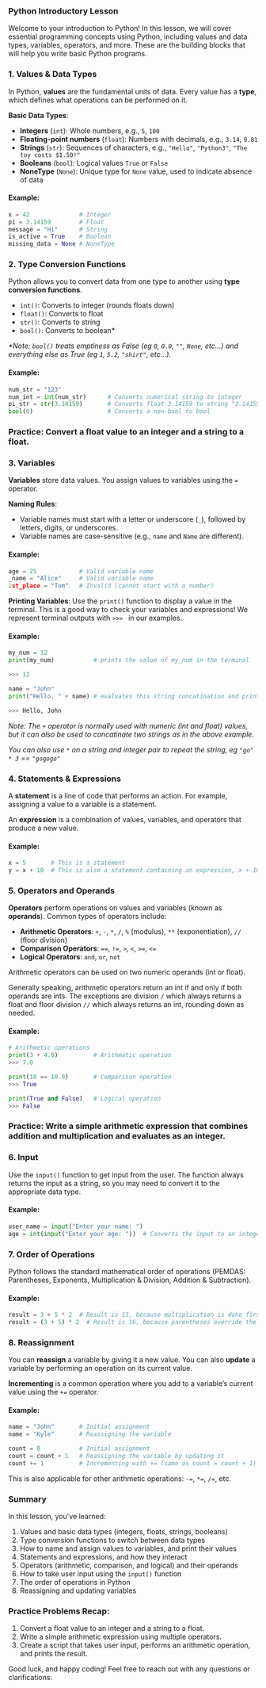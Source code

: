 ### Python Introductory Lesson

Welcome to your introduction to Python! In this lesson, we will cover essential programming concepts using Python, including values and data types, variables, operators, and more. These are the building blocks that will help you write basic Python programs.

### 1. Values & Data Types

In Python, **values** are the fundamental units of data. Every value has a **type**, which defines what operations can be performed on it.

**Basic Data Types**:
- **Integers** (`int`): Whole numbers, e.g., `5`, `100`
- **Floating-point numbers** (`float`): Numbers with decimals, e.g., `3.14`, `9.81`
- **Strings** (`str`): Sequences of characters, e.g., `"Hello"`, `"Python3"`, `"The toy costs $1.50!"`
- **Booleans** (`bool`): Logical values `True` or `False`
- **NoneType** (`None`): Unique type for `None` value, used to indicate absence of data

#### Example:
```python
x = 42              # Integer
pi = 3.14159        # Float
message = "Hi"      # String
is_active = True    # Boolean
missing_data = None # NoneType
```

### 2. Type Conversion Functions

Python allows you to convert data from one type to another using **type conversion functions**.

- `int()`: Converts to integer (rounds floats down)
- `float()`: Converts to float
- `str()`: Converts to string
- `bool()`: Converts to boolean*

_*Note: `bool()` treats emptiness as False (eg `0`, `0.0`, `""`, `None`, etc...) and everything else as True (eg `1`, `5.2`, `"shirt"`, etc...)._

#### Example:
```python
num_str = "123"
num_int = int(num_str)      # Converts numerical string to integer
pi_str = str(3.14159)       # Converts float 3.14159 to string "3.14159"
bool(0)                     # Converts a non-bool to bool
```

### Practice: Convert a float value to an integer and a string to a float.

### 3. Variables

**Variables** store data values. You assign values to variables using the `=` operator.

**Naming Rules**:
- Variable names must start with a letter or underscore (`_`), followed by letters, digits, or underscores.
- Variable names are case-sensitive (e.g., `name` and `Name` are different).

#### Example:
```python
age = 25            # Valid variable name
_name = "Alice"     # Valid variable name
1st_place = "Tom"   # Invalid (cannot start with a number)
```

**Printing Variables**:
Use the `print()` function to display a value in the terminal. This is a good way to check your variables and expressions! We represent terminal outputs with `>>> ` in our examples.

#### Example:
```python
my_num = 12
print(my_num)           # prints the value of my_num in the terminal

>>> 12

name = "John"
print("Hello, " + name) # evaluates this string concatination and prints the result in the terminal

>>> Hello, John
```

_Note: The `+` operator is normally used with numeric (int and float) values, but it can also be used to concatinate two strings as in the above example._

_You can also use `*` on a string and integer pair to repeat the string, eg `"go" * 3` == `"gogogo"`_

### 4. Statements & Expressions

A **statement** is a line of code that performs an action. For example, assigning a value to a variable is a statement.

An **expression** is a combination of values, variables, and operators that produce a new value.

#### Example:
```python
x = 5       # This is a statement
y = x + 10  # This is also a statement containing an expression, x + 10

```

### 5. Operators and Operands

**Operators** perform operations on values and variables (known as **operands**). Common types of operators include:

- **Arithmetic Operators**: `+`, `-`, `*`, `/`, `%` (modulus), `**` (exponentiation), `//` (floor division)
- **Comparison Operators**: `==`, `!=`, `>`, `<`, `>=`, `<=`
- **Logical Operators**: `and`, `or`, `not`

Arithmetic operators can be used on two numeric operands (int or float). 

Generally speaking, arithmetic operators return an int if and only if both operands are ints. The exceptions are division `/` which always returns a float and floor division `//` which always returns an int, rounding down as needed.

#### Example:
```python
# Arithmetic operations
print(3 + 4.0)          # Arithmatic operation
>>> 7.0

print(10 == 10.0)       # Comparison operation
>>> True

print(True and False)   # Logical operation
>>> False
```

### Practice: Write a simple arithmetic expression that combines addition and multiplication and evaluates as an integer.

### 6. Input

Use the `input()` function to get input from the user. The function always returns the input as a string, so you may need to convert it to the appropriate data type.

#### Example:
```python
user_name = input("Enter your name: ")
age = int(input("Enter your age: "))  # Converts the input to an integer
```

### 7. Order of Operations

Python follows the standard mathematical order of operations (PEMDAS: Parentheses, Exponents, Multiplication & Division, Addition & Subtraction).

#### Example:
```python
result = 3 + 5 * 2  # Result is 13, because multiplication is done first
result = (3 + 5) * 2  # Result is 16, because parentheses override the usual order
```

### 8. Reassignment

You can **reassign** a variable by giving it a new value. You can also **update** a variable by performing an operation on its current value.

**Incrementing** is a common operation where you add to a variable’s current value using the `+=` operator.

#### Example:
```python
name = "John"       # Initial assignment
name = "Kyle"       # Reassigning the variable

count = 0           # Initial assignment
count = count + 1   # Reassigning the variable by updating it
count += 1          # Incrementing with += (same as count = count + 1)
```

This is also applicable for other arithmetic operations: `-=`, `*=`, `/=`, etc.

### Summary

In this lesson, you've learned:
1. Values and basic data types (integers, floats, strings, booleans)
2. Type conversion functions to switch between data types
3. How to name and assign values to variables, and print their values
4. Statements and expressions, and how they interact
5. Operators (arithmetic, comparison, and logical) and their operands
6. How to take user input using the `input()` function
7. The order of operations in Python
8. Reassigning and updating variables

### Practice Problems Recap:
1. Convert a float value to an integer and a string to a float.
2. Write a simple arithmetic expression using multiple operators.
3. Create a script that takes user input, performs an arithmetic operation, and prints the result.

Good luck, and happy coding! Feel free to reach out with any questions or clarifications.